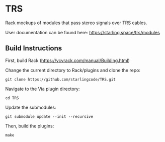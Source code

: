 
# TRS

Rack mockups of modules that pass stereo signals over TRS cables.

User documentation can be found here: https://starling.space/trs/modules

## Build Instructions

First, build Rack (https://vcvrack.com/manual/Building.html)

Change the current directory to Rack/plugins and clone the repo:
```
git clone https://github.com/starlingcode/TRS.git
```
Navigate to the Via plugin directory:
```
cd TRS
```
Update the submodules:
```
git submodule update --init --recursive
```
Then, build the plugins:
```
make
```
